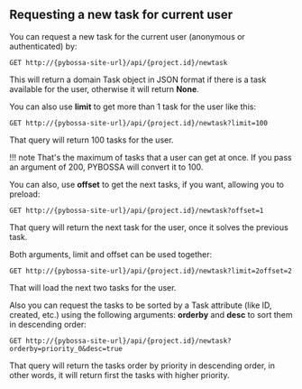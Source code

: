 Requesting a new task for current user
--------------------------------------

You can request a new task for the current user (anonymous or
authenticated) by:

    GET http://{pybossa-site-url}/api/{project.id}/newtask

This will return a domain Task object in JSON format if there is a task
available for the user, otherwise it will return **None**.

You can also use **limit** to get more than 1 task for the user like
this:

    GET http://{pybossa-site-url}/api/{project.id}/newtask?limit=100

That query will return 100 tasks for the user.

!!! note
    That's the maximum of tasks that a user can get at once. If you pass an argument of 200,
    PYBOSSA will convert it to 100.

You can also, use **offset** to get the next tasks, if you want,
allowing you to preload:

    GET http://{pybossa-site-url}/api/{project.id}/newtask?offset=1

That query will return the next task for the user, once it solves the
previous task.

Both arguments, limit and offset can be used together:

    GET http://{pybossa-site-url}/api/{project.id}/newtask?limit=2offset=2

That will load the next two tasks for the user.

Also you can request the tasks to be sorted by a Task attribute (like
ID, created, etc.) using the following arguments: **orderby** and
**desc** to sort them in descending order:

    GET http://{pybossa-site-url}/api/{project.id}/newtask?orderby=priority_0&desc=true

That query will return the tasks order by priority in descending order,
in other words, it will return first the tasks with higher priority.


